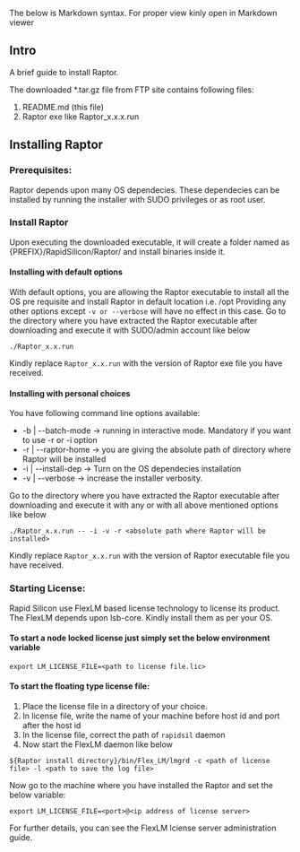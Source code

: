 The below is Markdown syntax. For proper view kinly open in Markdown viewer
## Intro 
A brief guide to install Raptor.

The downloaded *.tar.gz file from FTP site contains following files:

1. README.md (this file)
2. Raptor exe like Raptor_x.x.x.run

## Installing Raptor

### Prerequisites:

Raptor depends upon many OS dependecies. These dependecies can be installed by running the installer with SUDO privileges or as root user.

### Install Raptor

Upon executing the downloaded executable, it will create a folder named as {PREFIX}/RapidSilicon/Raptor/<release> and install binaries inside it.

#### Installing with default options

With default options, you are allowing the Raptor executable to install all the OS pre requisite and install Raptor in default location i.e. /opt
Providing any other options except `-v or --verbose` will have no effect in this case.
Go to the directory where you have extracted the Raptor executable after downloading and execute it with SUDO/admin account like below

```
./Raptor_x.x.run
```
Kindly replace `Raptor_x.x.run` with the version of Raptor exe file you have received.

#### Installing with personal choices

You have following command line options available:

* -b | --batch-mode   -> running in interactive mode. Mandatory if you want to use -r or -i option
* -r | --raptor-home  -> you are giving the absolute path of directory where Raptor will be installed
* -i | --install-dep  -> Turn on the OS dependecies installation
* -v | --verbose      -> increase the installer verbosity.

Go to the directory where you have extracted the Raptor executable after downloading and execute it with any or with all above mentioned options like below

```
./Raptor_x.x.run -- -i -v -r <absolute path where Raptor will be installed>
``` 

Kindly replace `Raptor_x.x.run` with the version of Raptor executable file you have received.

### Starting License:

Rapid Silicon use FlexLM based license technology to license its product. The FlexLM depends upon lsb-core. Kindly install them as per your OS.

#### To start a node locked license just simply set the below environment variable

```
export LM_LICENSE_FILE=<path to license file.lic>
```

#### To start the floating type license file:

1. Place the license file in a directory of your choice.
2. In license file, write the name of your machine before host id and port after the host id
3. In the license file, correct the path of `rapidsil` daemon 
4. Now start the FlexLM daemon like below

```
${Raptor install directory}/bin/Flex_LM/lmgrd -c <path of license file> -l <path to save the log file>
```

Now go to the machine where you have installed the Raptor and set the below variable:

```
export LM_LICENSE_FILE=<port>@<ip address of license server>
```

For further details, you can see the FlexLM lciense server administration guide.
